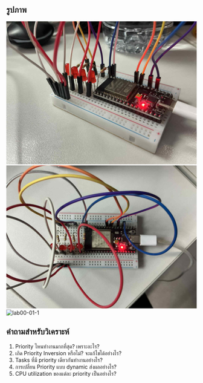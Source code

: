 ## รูปภาพ
![lab00-01-2](../../Image/lab00-03-1.jpg)
![lab00-01-3](../../Image/lab00-03-2.jpg)
![lab00-01-1](../../Image/lab00-03-3.jpg)

## คำถามสำหรับวิเคราะห์

1. Priority ไหนทำงานมากที่สุด? เพราะอะไร?
2. เกิด Priority Inversion หรือไม่? จะแก้ไขได้อย่างไร?
3. Tasks ที่มี priority เดียวกันทำงานอย่างไร?
4. การเปลี่ยน Priority แบบ dynamic ส่งผลอย่างไร?
5. CPU utilization ของแต่ละ priority เป็นอย่างไร?